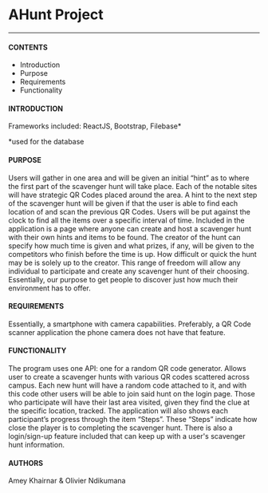 # AHunt Project

----

#### CONTENTS
* Introduction
* Purpose
* Requirements
* Functionality

#### INTRODUCTION
Frameworks included: ReactJS, Bootstrap, Filebase*

*used for the database
        
#### PURPOSE
Users will gather in one area and will be given an initial “hint” as to where the first part of the scavenger hunt will take place. Each of the notable sites will have strategic QR Codes placed around the area. A hint to the next step of the scavenger hunt will be given if that the user is able to find each location of and scan the previous QR Codes. Users will be put against the clock to find all the items over a specific interval of time. Included in the application is a page where anyone can create and host a scavenger hunt with their own hints and items to be found. The creator of the hunt can specify how much time is given and what prizes, if any, will be given to the competitors who finish before the time is up. How difficult or quick the hunt may be is solely up to the creator. This range of freedom will allow any individual to participate and create any scavenger hunt of their choosing. Essentially, our purpose to get people to discover just how much their environment has to offer.

#### REQUIREMENTS
Essentially, a smartphone with camera capabilities. Preferably, a QR Code scanner application the phone camera does not have that feature.

#### FUNCTIONALITY
The program uses one API: one for a random QR code generator. Allows user to create a scavenger hunts with various QR codes scattered across campus. Each new hunt will have a random code attached to it, and with this code other users will be able to join said hunt on the login page. Those who participate will have their last area visited, given they find the clue at the specific location, tracked. The application will also shows each participant’s progress through the item “Steps”. These “Steps” indicate how close the player is to completing the scavenger hunt. There is also a login/sign-up feature included that can keep up with a user's scavenger hunt information.

#### AUTHORS
Amey Khairnar & Olivier Ndikumana